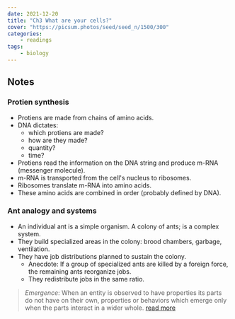 ```yaml
---
date: 2021-12-20
title: "Ch3 What are your cells?"
cover: "https://picsum.photos/seed/seed_n/1500/300"
categories:
    - readings
tags:
    - biology
---
```


## Notes

### Protien synthesis

- Protiens are made from chains of amino acids.
- DNA dictates: 
    - which protiens are made?
    - how are they made?
    - quantity?
    - time?
- Protiens read the information on the DNA string and produce m-RNA (messenger molecule).
- m-RNA is transported from the cell's nucleus to ribosomes.
- Ribosomes translate m-RNA into amino acids.
- These amino acids are combined in order (probably defined by DNA).

### Ant analogy and systems

- An individual ant is a simple organism. A colony of ants; is a complex system.
- They build specialized areas in the colony: brood chambers, garbage, ventilation.
- They have job distributions planned to sustain the colony.
    - Anecdote: If a group of specialized ants are killed by a foreign force, the remaining ants reorganize jobs.
    - They redistribute jobs in the same ratio.

> _Emergence_: When an entity is observed to have properties its parts do not have on their own, properties or behaviors which emerge only when the parts interact in a wider whole. [read more](https://en.wikipedia.org/wiki/Emergence)
